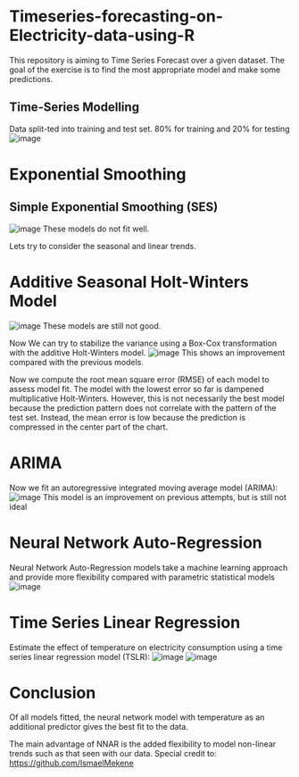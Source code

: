 # Timeseries-forecasting-on-Electricity-data-using-R
This repository is aiming to Time Series Forecast over a given dataset. The goal of the exercise is to find the most appropriate model and make some predictions. 
## Time-Series Modelling
Data split-ted into training and test set. 80% for training and 20% for testing
![image](https://user-images.githubusercontent.com/61366086/207009163-ccd3cccf-f3c3-4f9c-8b22-0664c631ba98.png)

# Exponential Smoothing
## Simple Exponential Smoothing (SES)
![image](https://user-images.githubusercontent.com/61366086/207009342-7afb1be6-6121-4b4f-8df2-18bf48910e02.png)
These models do not fit well.

Lets try to consider the seasonal and linear trends.
# Additive Seasonal Holt-Winters Model
![image](https://user-images.githubusercontent.com/61366086/207009511-a0c772f9-20b1-4065-891f-5834ce7b73b1.png)
These models are still not good.

Now We can try to stabilize the variance using a Box-Cox transformation with the additive Holt-Winters model.
![image](https://user-images.githubusercontent.com/61366086/207009583-37cfc56c-7808-4b39-80ae-425689fe6869.png)
This shows an improvement compared with the previous models.

Now we compute the root mean square error (RMSE) of each model to assess model fit.
The model with the lowest error so far is dampened multiplicative Holt-Winters. However, this is not necessarily the best model because the prediction pattern does not correlate with the pattern of the test set. Instead, the mean error is low because the prediction is compressed in the center part of the chart.
# ARIMA
Now we fit an autoregressive integrated moving average model (ARIMA):
![image](https://user-images.githubusercontent.com/61366086/207009864-107239db-a471-471e-b813-ad9c6648d2ae.png)
This model is an improvement on previous attempts, but is still not ideal

# Neural Network Auto-Regression
Neural Network Auto-Regression models take a machine learning approach and provide more flexibility compared with parametric statistical models
![image](https://user-images.githubusercontent.com/61366086/207010030-4298dd81-5320-4e2f-9c81-894bb82e075a.png)
# Time Series Linear Regression
Estimate the effect of temperature on electricity consumption using a time series linear regression model (TSLR):
![image](https://user-images.githubusercontent.com/61366086/207010218-c9e10a46-abee-4602-9656-2deb4aa11289.png)
![image](https://user-images.githubusercontent.com/61366086/207010245-739e8858-133a-4d55-a753-121989ae91e2.png)

# Conclusion
Of all models fitted, the neural network model with temperature as an additional predictor gives the best fit to the data.

The main advantage of NNAR is the added flexibility to model non-linear trends such as that seen with our data.
Special credit to:
https://github.com/IsmaelMekene
